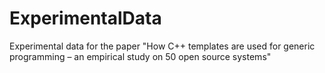 # ExperimentalData
Experimental data for the paper "How C++ templates are used for generic programming – an empirical study on 50 open source systems"
